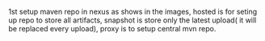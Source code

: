 1st setup maven repo in nexus as shows in the images, hosted is for seting up repo to store all artifacts, snapshot is store only the latest upload( it will be replaced every upload), proxy is to setup central mvn repo.
